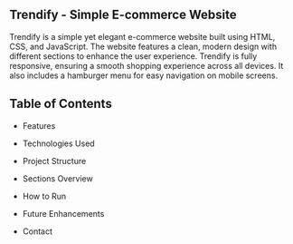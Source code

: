 ## Trendify - Simple E-commerce Website

Trendify is a simple yet elegant e-commerce website built using HTML, CSS, and JavaScript. The website features a clean, modern design with different sections to enhance the user experience. Trendify is fully responsive, ensuring a smooth shopping experience across all devices. It also includes a hamburger menu for easy navigation on mobile screens.

## Table of Contents

- Features

- Technologies Used

- Project Structure

- Sections Overview

- How to Run

- Future Enhancements

- Contact
